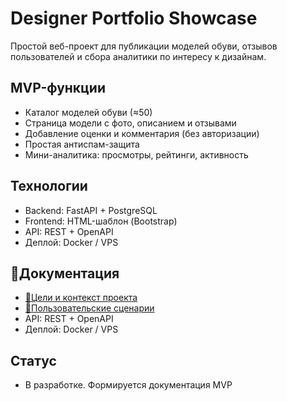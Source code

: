 # Designer Portfolio Showcase

Простой веб-проект для публикации моделей обуви, отзывов пользователей и сбора аналитики по интересу к дизайнам.

## MVP-функции

- Каталог моделей обуви (≈50)
- Страница модели с фото, описанием и отзывами
- Добавление оценки и комментария (без авторизации)
- Простая антиспам-защита
- Мини-аналитика: просмотры, рейтинги, активность

## Технологии

- Backend: FastAPI + PostgreSQL
- Frontend: HTML-шаблон (Bootstrap)
- API: REST + OpenAPI
- Деплой: Docker / VPS

## 📁Документация

- [📄Цели и контекст проекта](docs/business-goals.md)
- [👤Пользовательские сценарии](docs/User_Story/user-stories.md)
- API: REST + OpenAPI
- Деплой: Docker / VPS

## Статус
- В разработке. Формируется документация MVP
